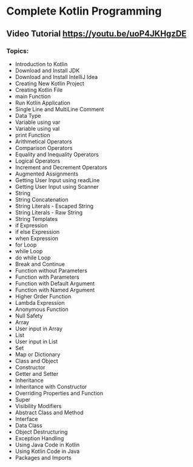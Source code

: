 # Complete Kotlin Programming
## Video Tutorial https://youtu.be/uoP4JKHgzDE
### Topics:
* Introduction to Kotlin
* Download and Install JDK
* Download and Install IntelliJ Idea
* Creating New Kotlin Project
* Creating Kotlin File
* main Function
* Run Kotlin Application
* Single Line and MultiLine Comment
* Data Type
* Variable using var
* Variable using val
* print Function
* Arithmetical Operators
* Comparison Operators
* Equality and Inequality Operators
* Logical Operators
* Increment and Decrement Operators
* Augmented Assignments
* Getting User Input using readLine
* Getting User Input using Scanner
* String
* String Concatenation
* String Literals - Escaped String
* String Literals - Raw String
* String Templates
* if Expression
* if else Expression
* when Expression
* for Loop
* while Loop
* do while Loop
* Break and Continue
* Function without Parameters
* Function with Parameters
* Function with Default Argument
* Function with Named Argument
* Higher Order Function
* Lambda Expression
* Anonymous Function
* Null Safety
* Array
* User input in Array
* List
* User input in List
* Set
* Map or Dictionary
* Class and Object
* Constructor
* Getter and Setter
* Inheritance
* Inheritance with Constructor
* Overriding Properties and Function
* Super
* Visibility Modifiers
* Abstract Class and Method
* Interface
* Data Class
* Object Destructuring
* Exception Handling
* Using Java Code in Kotlin
* Using Kotlin Code in Java
* Packages and Imports
